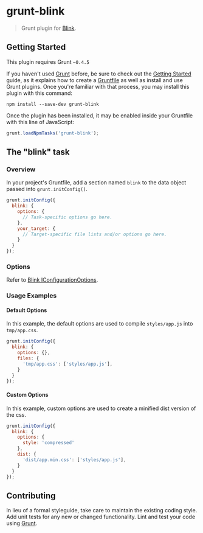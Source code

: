 # grunt-blink

> Grunt plugin for [Blink](https://github.com/jedmao/blink).


## Getting Started
This plugin requires Grunt `~0.4.5`

If you haven't used [Grunt](http://gruntjs.com/) before, be sure to check out the [Getting Started](http://gruntjs.com/getting-started) guide, as it explains how to create a [Gruntfile](http://gruntjs.com/sample-gruntfile) as well as install and use Grunt plugins. Once you're familiar with that process, you may install this plugin with this command:

```shell
npm install --save-dev grunt-blink
```

Once the plugin has been installed, it may be enabled inside your Gruntfile with this line of JavaScript:

```js
grunt.loadNpmTasks('grunt-blink');
```


## The "blink" task


### Overview
In your project's Gruntfile, add a section named `blink` to the data object passed into `grunt.initConfig()`.

```js
grunt.initConfig({
  blink: {
    options: {
      // Task-specific options go here.
    },
    your_target: {
      // Target-specific file lists and/or options go here.
    }
  }
});
```


### Options

Refer to [Blink IConfigurationOptions](https://github.com/jedmao/blink#iconfigurationoptions).


### Usage Examples


#### Default Options
In this example, the default options are used to compile `styles/app.js` into `tmp/app.css`.

```js
grunt.initConfig({
  blink: {
    options: {},
    files: {
      'tmp/app.css': ['styles/app.js'],
    }
  }
});
```


#### Custom Options
In this example, custom options are used to create a minified dist version of the css.

```js
grunt.initConfig({
  blink: {
    options: {
      style: 'compressed'
    },
    dist: {
      'dist/app.min.css': ['styles/app.js'],
    }
  }
});
```


## Contributing
In lieu of a formal styleguide, take care to maintain the existing coding style. Add unit tests for any new or changed functionality. Lint and test your code using [Grunt](http://gruntjs.com/).

